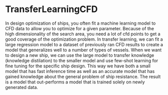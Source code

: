 # TransferLearningCFD

In design optimization of ships, you often fit a machine learning model to CFD data to allow you to optimize for a given parameter. Because of the high dimensionality of the search area, you need a lot of cfd points to get a good coverage of the optimization problem. In transfer learning, we can fit a large regression model to a dataset of previously ran CFD results to create a model that generalizes well to a number of types of vessels. When we want to design a new ship, we can use the large model to transfer knowledge (knowledge distilation) to the smaller model and use few-shot learning for fine tuning for the specific ship design. This way we have both a small model that has fast inference time as well as an accurate model that has gained knowledge about the general problem of ship resistance. The result is a model that out-performs a model that is trained solely on newly generated data.
